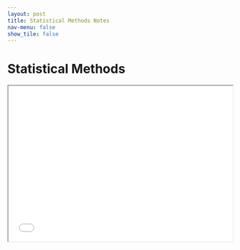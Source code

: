 ```yaml
---
layout: post
title: Statistical Methods Notes
nav-menu: false
show_tile: false
---
```



# Statistical Methods

<iframe src="/college/StatisticalMethods/StatisticalMethods.pdf"
        style="width: 100%; height: 25em;">
</iframe>
